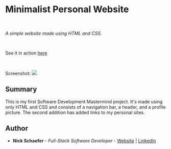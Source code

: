 # Minimalist Personal Website

<br>

_A simple website made using HTML and CSS._

<br>

See it in action [here](https://naturalnick.github.io/personal-site/)

<br>

Screenshot:
<image src="images/screenshot.jpeg">

## Summary

This is my first Software Development Mastermind project. It's made using only HTML and CSS and consists of a navigation bar, a header, and a profile picture. The second addition has added links to my personal sites.

## Author

- **Nick Schaefer** - _Full-Stack Software Developer_ - [Website](https://nschaefer.com/) | [LinkedIn](https://www.linkedin.com/in/nick-n-schaefer)
